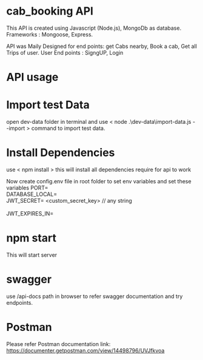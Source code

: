  		
# cab_booking API

This API is created using Javascript (Node.js), MongoDb as database. Frameworks : Mongoose, Express.

API was Maily Designed  for end points: get Cabs nearby, Book a cab, Get all Trips of user.
User End points : SigngUP, Login

# API usage

# Import test Data
open dev-data folder in terminal and use  <  node .\dev-data\import-data.js --import  > command to import test data.


# Install Dependencies
use < npm install > this will install all dependencies require for api to work

Now create config.env file in root folder to set env variables and set these variables
PORT= <port> <br />
DATABASE_LOCAL= <database url> <br />
JWT_SECRET= <custom_secret_key> // any string  <br /> <br />
JWT_EXPIRES_IN= <expire time> <br />

# npm start
This will start server 

# swagger
use /api-docs  path in browser to refer swagger documentation and try endpoints.

# Postman
Please refer Postman documentation link:  https://documenter.getpostman.com/view/14498796/UVJfkvoa

